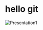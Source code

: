# hello git
![Presentation1](https://github.com/user-attachments/assets/05bbd1be-8165-404e-aa1b-757369a2e4cd)

